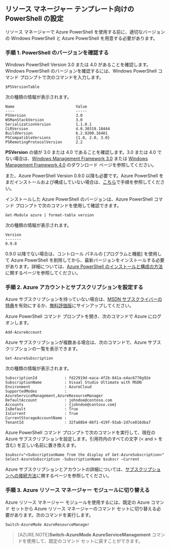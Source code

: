 <properties services="virtual-machines" title="Setting up PowerShell for Resource Manager templates" authors="JoeDavies-MSFT" solutions="" manager="timlt" editor="tysonn" />

<tags
   ms.service="virtual-machines"
   ms.devlang="na"
   ms.topic="article"
   ms.tgt_pltfrm=""
   ms.workload="infrastructure"
   ms.date="04/27/2015"
   ms.author="josephd" />

## リソース マネージャー テンプレート向けの PowerShell の設定

リソース マネージャーで Azure PowerShell を使用する前に、適切なバージョンの Windows PowerShell と Azure PowerShell を用意する必要があります。

### 手順 1. PowerShell のバージョンを確認する

Windows PowerShell Version 3.0 または 4.0 があることを確認します。Windows PowerShell のバージョンを確認するには、Windows PowerShell コマンド プロンプトで次のコマンドを入力します。

	$PSVersionTable

次の種類の情報が表示されます。

	Name                           Value
	----                           -----
	PSVersion                      3.0
	WSManStackVersion              3.0
	SerializationVersion           1.1.0.1
	CLRVersion                     4.0.30319.18444
	BuildVersion                   6.2.9200.16481
	PSCompatibleVersions           {1.0, 2.0, 3.0}
	PSRemotingProtocolVersion      2.2


**PSVersion** の値が 3.0 または 4.0 であることを確認します。3.0 または 4.0 でない場合は、[Windows Management Framework 3.0](http://www.microsoft.com/download/details.aspx?id=34595) または [Windows Management Framework 4.0](http://www.microsoft.com/download/details.aspx?id=40855) のダウンロード ページを参照してください。

また、Azure PowerShell Version 0.9.0 以降も必要です。Azure PowerShell をまだインストールおよび構成していない場合は、[こちら](powershell-install-configure.md)で手順を参照してください。

インストールした Azure PowerShell のバージョンは、Azure PowerShell コマンド プロンプトで次のコマンドを使用して確認できます。

	Get-Module azure | format-table version

次の種類の情報が表示されます。

	Version
	-------
	0.9.0

0.9.0 以降でない場合は、コントロール パネルの [プログラムと機能] を使用して Azure PowerShell を削除してから、最新バージョンをインストールする必要があります。詳細については、[Azure PowerShell のインストールと構成の方法](powershell-install-configure.md)に関するページを参照してください。

### 手順 2. Azure アカウントとサブスクリプションを設定する

Azure サブスクリプションを持っていない場合は、[MSDN サブスクライバーの特典](http://azure.microsoft.com/pricing/member-offers/msdn-benefits-details/)を有効にするか、[無料評価版](http://azure.microsoft.com/pricing/free-trial/)にサインアップしてください。

Azure PowerShell コマンド プロンプトを開き、次のコマンドで Azure にログオンします。

	Add-AzureAccount

Azure サブスクリプションが複数ある場合は、次のコマンドで、Azure サブスクリプションの一覧を表示できます。

	Get-AzureSubscription

次の種類の情報が表示されます。

	SubscriptionId            : fd22919d-eaca-4f2b-841a-e4ac6770g92e
	SubscriptionName          : Visual Studio Ultimate with MSDN
	Environment               : AzureCloud
	SupportedModes            : AzureServiceManagement,AzureResourceManager
	DefaultAccount            : johndoe@contoso.com
	Accounts                  : {johndoe@contoso.com}
	IsDefault                 : True
	IsCurrent                 : True
	CurrentStorageAccountName : 
	TenantId                  : 32fa88b4-86f1-419f-93ab-2d7ce016dba7

Azure PowerShell コマンド プロンプトで次のコマンドを実行して、現在の Azure サブスクリプションを設定します。引用符内のすべての文字 (< and > を含む) を正しい名前に置き換えます。

	$subscr="<SubscriptionName from the display of Get-AzureSubscription>"
	Select-AzureSubscription -SubscriptionName $subscr –Current	

Azure サブスクリプションとアカウントの詳細については、[サブスクリプションへの接続方法](powershell-install-configure.md#Connect)に関するページを参照してください。

### 手順 3. Azure リソース マネージャー モジュールに切り替える

Azure リソース マネージャー モジュールを使用するには、既定の Azure コマンド セットから Azure リソース マネージャーのコマンド セットに切り替える必要があります。次のコマンドを実行します。

	Switch-AzureMode AzureResourceManager

> [AZURE.NOTE]**Switch-AzureMode AzureServiceManagement** コマンドを使用して、既定のコマンド セットに戻すことができます。


<!--HONumber=52-->
